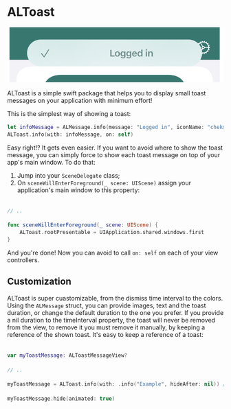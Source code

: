 # ALToast

![Toast Example Image](images/example.png)

ALToast is a simple swift package that helps you to display small toast messages on your application with minimum effort!

This is the simplest way of showing a toast:

``` swift
let infoMessage = ALMessage.info(message: "Logged in", iconName: "chekmark")
ALToast.info(with: infoMessage, on: self)
```

Easy right!? It gets even easier. If you want to avoid where to show the toast message, you can simply force to show each toast message on top of your app's main window. To do that:
1. Jump into your `SceneDelegate` class;
2. On `sceneWillEnterForeground(_ scene: UIScene)` assign your application's main window to this property:
 ``` swift
 
 // ..
 
 func sceneWillEnterForeground(_ scene: UIScene) {
     ALToast.rootPresentable = UIApplication.shared.windows.first
 }
 
 ```
And you're done! Now you can avoid to call `on: self`  on each of your view controllers.

## Customization

ALToast is super cuastomizable, from the dismiss time interval to the colors.
Using the `ALMessage` struct, you can provide images, text and the toast duration, or change the default duration to the one you prefer.
If you provide a nil duration to the timeInterval property, the toast will never be removed from the view, to remove it you must remove it manually, by keeping a reference of the shown toast.
It's easy to keep a reference of a toast:
``` swift

var myToastMessage: ALToastMessageView?

// ..

myToastMessage = ALToast.info(with: .info("Example", hideAfter: nil)) // passing nil will persist the toast message.

myToastMessage.hide(animated: true)
```

